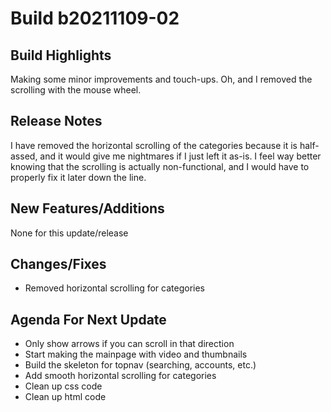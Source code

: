 # Build b20211109-02

## **Build Highlights**

Making some minor improvements and touch-ups. Oh, and I removed the scrolling with the mouse wheel.

## **Release Notes**

I have removed the horizontal scrolling of the categories because it is half-assed, and it would give me nightmares if I just left it as-is. I feel way better knowing that the scrolling is actually non-functional, and I would have to properly fix it later down the line.

## **New Features/Additions**

None for this update/release

## **Changes/Fixes**

- Removed horizontal scrolling for categories

## **Agenda For Next Update**

- Only show arrows if you can scroll in that direction
- Start making the mainpage with video and thumbnails
- Build the skeleton for topnav (searching, accounts, etc.)
- Add smooth horizontal scrolling for categories
- Clean up css code
- Clean up html code
